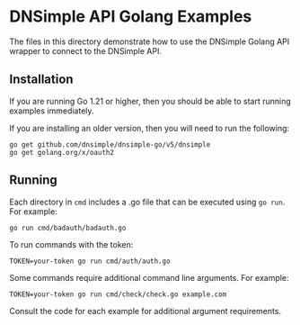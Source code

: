 # DNSimple API Golang Examples

The files in this directory demonstrate how to use the DNSimple Golang API wrapper to connect to the DNSimple API.

## Installation

If you are running Go 1.21 or higher, then you should be able to start running examples immediately.

If you are installing an older version, then you will need to run the following:

```shell
go get github.com/dnsimple/dnsimple-go/v5/dnsimple
go get golang.org/x/oauth2
```

## Running

Each directory in `cmd` includes a .go file that can be executed using `go run`. For example:

```shell
go run cmd/badauth/badauth.go
```

To run commands with the token:

```shell
TOKEN=your-token go run cmd/auth/auth.go
```

Some commands require additional command line arguments. For example:

```shell
TOKEN=your-token go run cmd/check/check.go example.com
```

Consult the code for each example for additional argument requirements.
